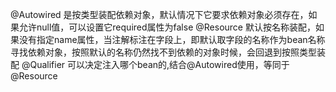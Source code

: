 @Autowired 是按类型装配依赖对象，默认情况下它要求依赖对象必须存在，如果允许null值，可以设置它required属性为false
@Resource 默认按名称装配，如果没有指定name属性，当注解标注在字段上，即默认取字段的名称作为bean名称寻找依赖对象，按照默认的名称仍然找不到依赖的对象时候，会回退到按照类型装配
@Qualifier 可以决定注入哪个bean的,结合@Autowired使用，等同于@Resource
